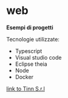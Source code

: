 # web
**Esempi di progetti**  

Tecnologie utilizzate:

* Typescript
* Visual studio code
* Eclipse theia
* Node
* Docker


[link to Tinn S.r.l](https://www.tinn.it/)
